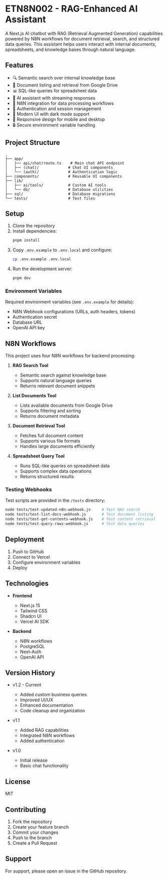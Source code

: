 # ETN8N002 - RAG-Enhanced AI Assistant

A Next.js AI chatbot with RAG (Retrieval Augmented Generation) capabilities powered by N8N workflows for document retrieval, search, and structured data queries. This assistant helps users interact with internal documents, spreadsheets, and knowledge bases through natural language.

## Features

- 🔍 Semantic search over internal knowledge base
- 📄 Document listing and retrieval from Google Drive
- 📊 SQL-like queries for spreadsheet data
- 💬 AI assistant with streaming responses
- 🔄 N8N integration for data processing workflows
- 🔐 Authentication and session management
- 🎨 Modern UI with dark mode support
- 📱 Responsive design for mobile and desktop
- 🔒 Secure environment variable handling

## Project Structure

```
.
├── app/
│   ├── api/chat/route.ts    # Main chat API endpoint
│   ├── (chat)/             # Chat UI components
│   └── (auth)/             # Authentication logic
├── components/             # Reusable UI components
├── lib/
│   ├── ai/tools/           # Custom AI tools
│   └── db/                 # Database utilities
├── sql/                    # Database migrations
└── tests/                  # Test files
```

## Setup

1. Clone the repository
2. Install dependencies:
   ```bash
   pnpm install
   ```
3. Copy `.env.example` to `.env.local` and configure:
   ```bash
   cp .env.example .env.local
   ```
4. Run the development server:
   ```bash
   pnpm dev
   ```

### Environment Variables

Required environment variables (see `.env.example` for details):

- N8N Webhook configurations (URLs, auth headers, tokens)
- Authentication secret
- Database URL
- OpenAI API key

## N8N Workflows

This project uses four N8N workflows for backend processing:

1. **RAG Search Tool**
   - Semantic search against knowledge base
   - Supports natural language queries
   - Returns relevant document snippets

2. **List Documents Tool**
   - Lists available documents from Google Drive
   - Supports filtering and sorting
   - Returns document metadata

3. **Document Retrieval Tool**
   - Fetches full document content
   - Supports various file formats
   - Handles large documents efficiently

4. **Spreadsheet Query Tool**
   - Runs SQL-like queries on spreadsheet data
   - Supports complex data operations
   - Returns structured results

### Testing Webhooks

Test scripts are provided in the `/tests` directory:

```bash
node tests/test-updated-n8n-webhook.js     # Test RAG search
node tests/test-list-docs-webhook.js       # Test document listing
node tests/test-get-contents-webhook.js    # Test content retrieval
node tests/test-query-rows-webhook.js      # Test data queries
```

## Deployment

1. Push to GitHub
2. Connect to Vercel
3. Configure environment variables
4. Deploy

## Technologies

- **Frontend**
  - Next.js 15
  - Tailwind CSS
  - Shadcn UI
  - Vercel AI SDK

- **Backend**
  - N8N workflows
  - PostgreSQL
  - Next-Auth
  - OpenAI API

## Version History

- v1.2 - Current
  - Added custom business queries
  - Improved UI/UX
  - Enhanced documentation
  - Code cleanup and organization

- v1.1
  - Added RAG capabilities
  - Integrated N8N workflows
  - Added authentication

- v1.0
  - Initial release
  - Basic chat functionality

## License

MIT

## Contributing

1. Fork the repository
2. Create your feature branch
3. Commit your changes
4. Push to the branch
5. Create a Pull Request

## Support

For support, please open an issue in the GitHub repository.
